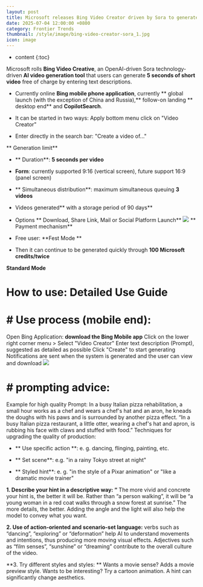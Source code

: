 ```yaml
---
layout: post
title: Microsoft releases Bing Video Creator driven by Sora to generate video free of charge
date: 2025-07-04 12:00:00 +0800
category: Frontier Trends
thumbnail: /style/image/bing-video-creator-sora_1.jpg
icon: image
---
```

* content
{:toc}

Microsoft rolls **Bing Video Creative**, an OpenAI-driven Sora technology-driven **AI video generation tool** that users can generate **5 seconds of short video** free of charge by entering text descriptions.

- Currently online **Bing mobile phone application**, currently ** global launch (with the exception of China and Russia),** follow-on landing ** desktop end** and **CopilotSearch**.

- It can be started in two ways:
Apply bottom menu click on "Video Creator"

- Enter directly in the search bar: "Create a video of..."

** Generation limit**

- ** Duration**: **5 seconds per video**

- **Form**: currently supported 9:16 (vertical screen), future support 16:9 (panel screen)

- ** Simultaneous distribution**: maximum simultaneous queuing **3 videos**

- Videos generated** with a storage period of 90 days**

- Options ** Download, Share Link, Mail or Social Platform Launch**
![](https://assets-v2.circle.so/7l66wkj80prxoloo7t0v5593abat)
** Payment mechanism**

- Free user: **Fest Mode **

- Then it can continue to be generated quickly through **100 Microsoft credits/twice**

**Standard Mode**

# How to use: Detailed Use Guide

# # Use process (mobile end):
Open Bing Application: **download the Bing Mobile app**
Click on the lower right corner menu > Select "Video Creator"
Enter text description (Prompt), suggested as detailed as possible
Click "Create" to start generating
Notifications are sent when the system is generated and the user can view and download
![](https://assets-v2.circle.so/yf70ypcvalqx6i1g4570ri9jzgur)
# # prompting advice:
Example for high quality Prompt:
In a busy Italian pizza rehabilitation, a small hour works as a chef and wears a chef's hat and an aron, he kneads the doughs with his paws and is surrounded by another pizza effect.
“In a busy Italian pizza restaurant, a little otter, wearing a chef's hat and apron, is rubbing his face with claws and stuffed with food.”
Techniques for upgrading the quality of production:

- ** Use specific action **: e. g. dancing, flinging, painting, etc.

- ** Set scene**: e.g. "in a rainy Tokyo street at night"

- ** Styled hint**: e. g. "in the style of a Pixar animation" or "like a dramatic movie trainer"

**1. Describe your hint in a descriptive way: “** The more vivid and concrete your hint is, the better it will be. Rather than “a person walking”, it will be “a young woman in a red coat walks through a snow forest at sunrise.” The more details, the better. Adding the angle and the light will also help the model to convey what you want.

**2. Use of action-oriented and scenario-set language:** verbs such as “dancing”, “exploring” or “deformation” help AI to understand movements and intentions, thus producing more moving visual effects. Adjectives such as “film senses”, “sunshine” or “dreaming” contribute to the overall culture of the video.
 
**3. Try different styles and styles: ** Wants a movie sense? Adds a movie preview style. Wants to be interesting? Try a cartoon animation. A hint can significantly change aesthetics.
 